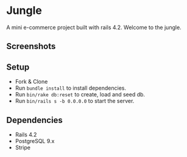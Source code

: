 # Jungle

A mini e-commerce project built with rails 4.2. Welcome to the jungle.

## Screenshots



## Setup

- Fork & Clone
- Run `bundle install` to install dependencies.
- Run `bin/rake db:reset` to create, load and seed db.
- Run `bin/rails s -b 0.0.0.0` to start the server.

## Dependencies

* Rails 4.2 
* PostgreSQL 9.x
* Stripe
